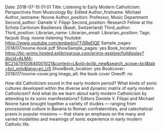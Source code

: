 Date: 2018-07-10 01:01
Title: Listening to Early Modern Catholicism: Perspectives from Musicology
By: Edited 
Author_firstname: Michael 
Author_lastname: Noone
Author_position: Professor, Music Department
Second_author: Daniele V. Filippi
Second_position: Research Fellow at the Schola Cantorum Basiliensis (Basel, Switzerland)
Third_author:
Third_position:
Librarian_name:
Librarian_email:
Librarian_position:
Tags: facpub
Slug: noone-listening
Youtube: https://www.youtube.com/embed/q7Tj5ReElQE
Sample_pages: 2018/07/noone-book.pdf
ShowSample_pages: yes
Book_location: https://bc-primo.hosted.exlibrisgroup.com/primo-explore/fulldisplay?docid=ALMA-BC21479100840001021&context=L&vid=bclib_new&search_scope=bcl&tab=bcl_only&lang=en_US
ShowBook_location: yes
Bookcover: 2018/07/noone-cover.png
Image_alt: the book cover 
Oneoff: no

How did Catholicism sound in the early modern period? What kinds of sonic cultures developed within the diverse and dynamic matrix of early modern Catholicism? And what do we learn about early modern Catholicism by attending to its sonic manifestations? Editors Daniele V. Filippi and Michael Noone have brought together a variety of studies — ranging from processional culture in Bavaria to Roman confraternities, and catechetical praxis in popular missions — that share an emphasis on the many and varied modalities and meanings of sonic experience in early modern Catholic life.
